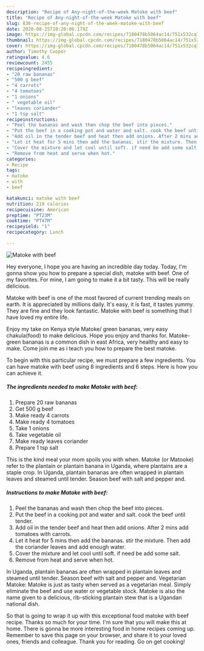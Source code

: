 ```yaml
---
description: "Recipe of Any-night-of-the-week Matoke with beef"
title: "Recipe of Any-night-of-the-week Matoke with beef"
slug: 836-recipe-of-any-night-of-the-week-matoke-with-beef
date: 2020-08-25T10:20:06.179Z
image: https://img-global.cpcdn.com/recipes/7180478b5064ac14/751x532cq70/matoke-with-beef-recipe-main-photo.jpg
thumbnail: https://img-global.cpcdn.com/recipes/7180478b5064ac14/751x532cq70/matoke-with-beef-recipe-main-photo.jpg
cover: https://img-global.cpcdn.com/recipes/7180478b5064ac14/751x532cq70/matoke-with-beef-recipe-main-photo.jpg
author: Timothy Cooper
ratingvalue: 4.6
reviewcount: 2455
recipeingredient:
- "20 raw bananas"
- "500 g beef"
- "4 carrots"
- "4 tomatoes"
- "1 onions"
- " vegetable oil"
- "leaves coriander"
- "1 tsp salt"
recipeinstructions:
- "Peel the bananas and wash then chop the beef into pieces."
- "Put the beef in a cooking pot and water and salt. cook the beef until tender."
- "Add oil in the tender beef and heat then add onions. After 2 mins add tomatoes with carrots."
- "Let it heat for 5 mins then add the bananas. stir the mixture. Then add the coriander leaves and add enough water."
- "Cover the mixture and let cool until soft. if need be add some salt."
- "Remove from heat and serve when hot."
categories:
- Recipe
tags:
- matoke
- with
- beef

katakunci: matoke with beef 
nutrition: 219 calories
recipecuisine: American
preptime: "PT23M"
cooktime: "PT47M"
recipeyield: "1"
recipecategory: Lunch

---
```



![Matoke with beef](https://img-global.cpcdn.com/recipes/7180478b5064ac14/751x532cq70/matoke-with-beef-recipe-main-photo.jpg)

Hey everyone, I hope you are having an incredible day today. Today, I'm gonna show you how to prepare a special dish, matoke with beef. One of my favorites. For mine, I am going to make it a bit tasty. This will be really delicious.

Matoke with beef is one of the most favored of current trending meals on earth. It is appreciated by millions daily. It's easy, it is fast, it tastes yummy. They are fine and they look fantastic. Matoke with beef is something that I have loved my entire life.

Enjoy my take on Kenya style Matoke/ green bananas, very easy chakula(food) to make delicious. Hope you enjoy and thanks for. Matoke-green bananas is a common dish in east Africa, very healthy and easy to make. Come join me as i teach you how to prepare the best matoke.


To begin with this particular recipe, we must prepare a few ingredients. You can have matoke with beef using 8 ingredients and 6 steps. Here is how you can achieve it.

<!--inarticleads1-->

##### The ingredients needed to make Matoke with beef:

1. Prepare 20 raw bananas
1. Get 500 g beef
1. Make ready 4 carrots
1. Make ready 4 tomatoes
1. Take 1 onions
1. Take  vegetable oil
1. Make ready leaves coriander
1. Prepare 1 tsp salt


This is the kind meal your mom spoils you with when. Matoke (or Matooke) refer to the plantain or plantain banana in Uganda, where plantains are a staple crop. In Uganda, plantain bananas are often wrapped in plantain leaves and steamed until tender. Season beef with salt and pepper and. 

<!--inarticleads2-->

##### Instructions to make Matoke with beef:

1. Peel the bananas and wash then chop the beef into pieces.
1. Put the beef in a cooking pot and water and salt. cook the beef until tender.
1. Add oil in the tender beef and heat then add onions. After 2 mins add tomatoes with carrots.
1. Let it heat for 5 mins then add the bananas. stir the mixture. Then add the coriander leaves and add enough water.
1. Cover the mixture and let cool until soft. if need be add some salt.
1. Remove from heat and serve when hot.


In Uganda, plantain bananas are often wrapped in plantain leaves and steamed until tender. Season beef with salt and pepper and. Vegetarian Matoke: Matoke is just as tasty when served as a vegetarian meal. Simply eliminate the beef and use water or vegetable stock. Matoke is also the name given to a delicious, rib-sticking plantain stew that is a Ugandan national dish. 

So that is going to wrap it up with this exceptional food matoke with beef recipe. Thanks so much for your time. I'm sure that you will make this at home. There is gonna be more interesting food in home recipes coming up. Remember to save this page on your browser, and share it to your loved ones, friends and colleague. Thank you for reading. Go on get cooking!
